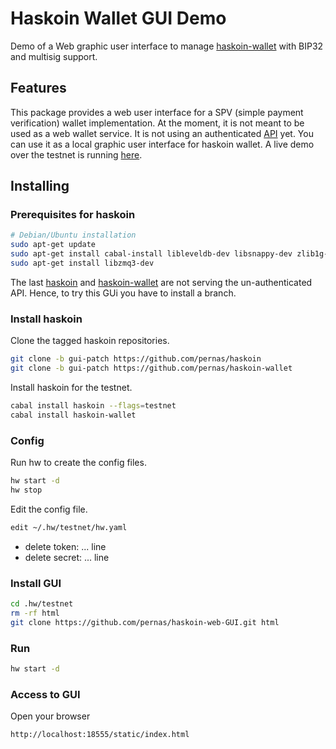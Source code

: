 # Haskoin Wallet GUI Demo

Demo of a Web graphic user interface to manage [haskoin-wallet](https://github.com/haskoin/haskoin-wallet) with BIP32 and multisig support.

## Features

This package provides a web user interface for a SPV (simple payment verification) wallet implementation. At the moment, it is not meant to be used as a web wallet service. It is not using an authenticated [API](https://github.com/haskoin/haskoin-wallet/blob/a28ff39c6e8d04a9ae5439f3c63995ed6285b81d/docs/haskoin-api.markdown) yet. You can use it as a local graphic user interface for haskoin wallet. A live demo over the testnet is running [here](http://wallet.pernas.cat).  

## Installing

### Prerequisites for haskoin

```sh
# Debian/Ubuntu installation
sudo apt-get update
sudo apt-get install cabal-install libleveldb-dev libsnappy-dev zlib1g-dev
sudo apt-get install libzmq3-dev
```

The last [haskoin](https://github.com/haskoin/haskoin) and [haskoin-wallet](https://github.com/haskoin/haskoin-wallet) are not serving the un-authenticated API. Hence, to try this GUi you have to install a branch. 

### Install haskoin

Clone the tagged haskoin repositories.

```sh 
git clone -b gui-patch https://github.com/pernas/haskoin
git clone -b gui-patch https://github.com/pernas/haskoin-wallet
```

Install haskoin for the testnet.

```sh
cabal install haskoin --flags=testnet
cabal install haskoin-wallet
```

### Config

Run hw to create the config files.

```sh
hw start -d
hw stop
```

Edit the config file.

```sh
edit ~/.hw/testnet/hw.yaml
```

- delete token: ... line
- delete secret: ... line

### Install GUI

```sh
cd .hw/testnet
rm -rf html
git clone https://github.com/pernas/haskoin-web-GUI.git html
```

### Run

```sh
hw start -d
```

### Access to GUI

Open your browser

```
http://localhost:18555/static/index.html
```